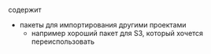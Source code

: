 содержит
- пакеты для импортирования другими проектами
  - например хороший пакет для S3, который хочется переиспользовать